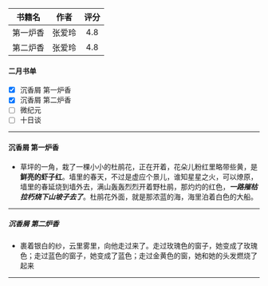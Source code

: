 | 书籍名 | 作者 | 评分 |
| :--: | :--: | :--: |
| 第一炉香 | 张爱玲 | 4.8 |
| 第二炉香 | 张爱玲 | 4.8 |

#### 二月书单
- [x] 沉香屑 第一炉香
- [x] 沉香屑 第二炉香
- [ ] 微纪元
- [ ] 十日谈 
***

#### 沉香屑 第一炉香
+ 草坪的一角，栽了一棵小小的杜鹃花，正在开着，花朵儿粉红里略带些黄，是**鲜亮的虾子红**。墙里的春天，不过是虚应个景儿，谁知星星之火，可以燎原，墙里的春延烧到墙外去，满山轰轰烈烈开着野杜鹃，那灼灼的红色，***一路摧枯拉朽烧下山坡子去了***。杜鹃花外面，就是那浓蓝的海，海里泊着白色的大船。
***

##### 沉香屑 第二炉香
+ 裹着银白的纱，云里雾里，向他走过来了。走过玫瑰色的窗子，她变成了玫瑰色；走过蓝色的窗子，她变成了蓝色；走过金黄色的窗，她和她的头发燃烧了起来
***


